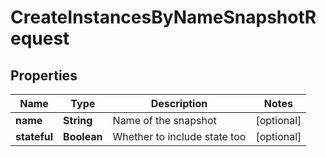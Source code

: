 

# CreateInstancesByNameSnapshotRequest

## Properties

Name | Type | Description | Notes
------------ | ------------- | ------------- | -------------
**name** | **String** | Name of the snapshot |  [optional]
**stateful** | **Boolean** | Whether to include state too |  [optional]



